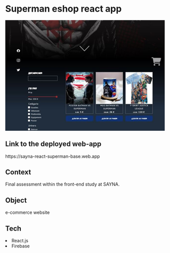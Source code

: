 # Superman eshop react app
<div style="display: flex; justify-content: center;">
<img src='./src/assets/images/superman-eshop.jpg'>
</div>

<h2> Link to the deployed web-app </h2> https://sayna-react-superman-base.web.app

<h2>Context</h2>
Final assessment within the front-end study at SAYNA.

<h2>Object</h2>
e-commerce website

<h2>Tech</h2>
<HEAD
React.js
=======
<ul>
<li>React.js</li>
<li>Firebase</li>
</ul
>
